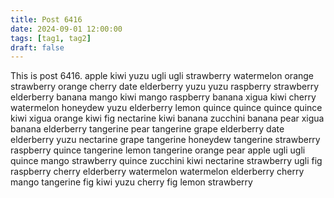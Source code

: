 ```yaml
---
title: Post 6416
date: 2024-09-01 12:00:00
tags: [tag1, tag2]
draft: false
---
```

This is post 6416.
apple
kiwi
yuzu
ugli
ugli
strawberry
watermelon
orange
strawberry
orange
cherry
date
elderberry
yuzu
yuzu
raspberry
strawberry
elderberry
banana
mango
kiwi
mango
raspberry
banana
xigua
kiwi
cherry
watermelon
honeydew
yuzu
elderberry
lemon
quince
quince
quince
quince
kiwi
xigua
orange
kiwi
fig
nectarine
kiwi
banana
zucchini
banana
pear
xigua
banana
elderberry
tangerine
pear
tangerine
grape
elderberry
date
elderberry
yuzu
nectarine
grape
tangerine
honeydew
tangerine
strawberry
raspberry
quince
tangerine
lemon
tangerine
orange
pear
apple
ugli
ugli
quince
mango
strawberry
quince
zucchini
kiwi
nectarine
strawberry
ugli
fig
raspberry
cherry
elderberry
watermelon
watermelon
elderberry
cherry
mango
tangerine
fig
kiwi
yuzu
cherry
fig
lemon
strawberry
